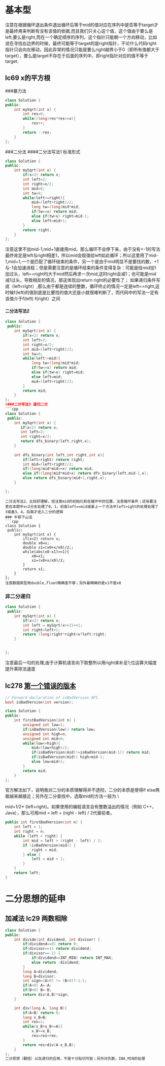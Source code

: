 # 基本型
注意在根据循环退出条件退出循环后等于mid的值对应在序列中是否等于target才是最终用来判断有没有该值的依据,而且我们只关心这个值，这个值由于要么是left,要么是right,而在一个确定顺序的序列，这个指针只能朝一个方向移动，比如说在寻找右边界的时候，最终可能等于target的是right指针，不论什么代码right指针只会向左移动，因此异常的情况只能是要么right越界小于0（即所有值都大于target），要么是target不存在于后面的序列中，即right指针对应的值不等于target.
## lc69 x的平方根
###暴力法
```cpp
class Solution {
public:
    int mySqrt(int x) {
        int res=0;
        while((long)res*res<=x){
            res++;
        }
        return --res;
    }
};
```
###二分法
####二分法写法1
标准形式
```cpp
class Solution {
public:
    int mySqrt(int x) {
        if(x<2) return x;
        int left=2;
        int right=x/2;
        int mid=0;
        int tw=0; 
        while(left<=right){
            mid=(left+right)/2;
            long tw=(long)mid*mid;
            if(tw==x) return mid;
            else if(tw>x) right=mid-1;
            else left=mid+1;
        }
        return right;
    }
};
```
注意这里不加mid-1,mid+1直接用mid，那么循环不会停下来，由于没有+-1的写法最终肯定是left与right相差1，所以mid会赋值给left如此循环；所以这里用了mid-1,mid+1,一个是匹配了循环结束的条件，另一个是由于mid明显不是要找的数，+1与-1会加速进程；但是需要注意的是循环结束的条件变得复杂：可能是给mid加1加过头，left==right均大于mid然后再求一次mid,这时right会减1；也可能是mid减1过头，导致相反的情况，那这体现出return right的必要性了；
如果递归条件写成（left<right）,那么由于都是连续的整数，循环终止的情况一定是left==right,这时候f(left)的值到底是比要找的值大还是小就很难判断了，而代码中的写法一定有该值介于f(left) f(right）之间
#### 二分法写法2
```cpp
class Solution {
 public:
    int mySqrt(int x) {
        if(x<2) return x;
        int left=2;
        int right=x/2;
        int mid=(left+right)/2;
        int tw=0;
        while(left!=mid){
            long tw=(long)mid*mid;
            if(tw==x) return mid;
            else if(tw>x) right=mid;
            else left=mid;
            mid=(left+right)/2;
        }
        return mid;
    }
};
####二分写法3 递归二分
```cpp
class Solution {
 public:
    int mySqrt(int x) {
       if(x<2) return x;
       int left=2;
       int right=x/2;
       return dfs_binary(left,right,x);
    }
    
    int dfs_binary(int left,int right,int x){
        if(left>right) return right;
        int mid=(left+right)/2;
        if((long)mid*mid==x) return mid;
        else if((long)mid*mid>x) return dfs_binary(left,mid-1,x);
        else return dfs_binary(mid+1,right,x);
    }

};

```
```
二分法写法2，比较好理解，但注意mid的初始化和在循环中的位置，注意循环条件；还有要注意在本题中x<2分支处理了0，1，初值left==mid或者上一个方法中left>ight的处理处理了3或者3，4，后面才进入二分的逻辑
### 牛顿下山法
```cpp
class Solution {
 public:
    int mySqrt(int x) {
        if(x<2) return x;
        double x0=x;
        double x1=(x0+x/x0)/2;;
        while(abs(x0-x1)>=1){
            x0=x1;
            x1=(x0+x/x0)/2;
        }
        return x1;
    }
};
注意数据类型用double,float精确度不够；另外最精确的是x1不是x0
```
### 非二分递归
```cpp
class Solution {
 public:
    int mySqrt(int x) {
        if(x<2) return x;
        int left = mySqrt(x>>2)<<1;
        int right=left+1;
        return (long)right*right>x?left:right;
    }
    

};
```
注意最后一句的处理,由于计算机语言向下取整所以用right来补足1;位运算大幅度提升乘除法速度
## lc278 [第一个错误的版本](https://leetcode-cn.com/problems/first-bad-version/)
```cpp
// Forward declaration of isBadVersion API.
bool isBadVersion(int version);

class Solution {
public:
    int firstBadVersion(int n) {
        unsigned int low=1;
        if(isBadVersion(low)) return low;
        unsigned int high=n;
        unsigned int mid=0;
        while(low<=high){
            mid=(low+high)/2;
            if(isBadVersion(mid)!=isBadVersion(mid-1)) return mid;
            if(isBadVersion(mid)) high=mid-1;
            else low=mid+1;
        }
        return mid;
    }
};
```
官方解法如下，说明我对二分的本质理解得并不透彻，二分的本质是使得if else两极越来越接近；另外在二分查找中，选取mid的方法一般为 \

mid=1/2* (left+right)。如果使用的编程语言会有整数溢出的情况（例如 C++，Java），那么可用mid = left + (right - left) / 2代替前者。

```cpp
public int firstBadVersion(int n) {
    int left = 1;
    int right = n;
    while (left < right) {
        int mid = left + (right - left) / 2;
        if (isBadVersion(mid)) {
            right = mid;
        } else {
            left = mid + 1;
        }
    }
    return left;
}
```
# 二分思想的延申
## 加减法 lc29 两数相除
```cpp
class Solution {
public:
    int divide(int dividend, int divisor) {
        if(dividend==0) return 0;
        if(divisor==1) return dividend;
        if(divisor==-1) {
            if(dividend==INT_MIN) return INT_MAX;
            else return -dividend;  
        }
        long A=dividend;
        long B=divisor;
        int sign=(A>0) != (B>0)?-1:1;
        if(A<0) A=-A;
        if(B<0) B=-B;
        return div(A,B)*sign;        
    }

    int div(long A, long B){
        if(A<B) return 0;
        long x_B=B;
        int res=1;
        while(x_B+x_B<=A){
            x_B+=x_B;
            res=res+res;
        }
        return res+div(A-x_B,B);    
    }
};
二分思想（翻倍）以及递归的应用，不是十分贴切可能；另外对负数，INA_MIN的处理

